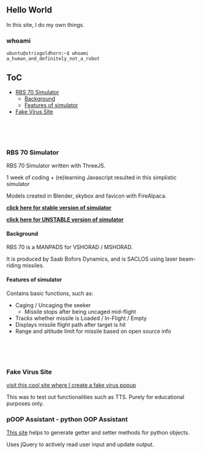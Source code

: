 ## Hello World

In this site, I do my own things.

### whoami

```
ubuntu@strixgoldhorn:~$ whoami
a_human_and_definitely_not_a_robot
```

## ToC
  - [RBS 70 Simulator](#rbs-70-simulator)
    - [Background](#background)
    - [Features of simulator](#features-of-simulator)
  - [Fake Virus Site](#fake-virus-site)

<br/><br/><br/>

### RBS 70 Simulator
RBS 70 Simulator written with ThreeJS.

1 week of coding + (re)learning Javascript resulted in this simplistic simulator

Models created in Blender, skybox and favicon with FireAlpaca.

**[click here for stable version of simulator](./VSHORAD%20(EXPORT)/vshoradsim.html)**

**[click here for UNSTABLE version of simulator](./VSHORAD%20(unstable)/vshoradsim.html)**

#### Background
RBS 70 is a MANPADS for VSHORAD / MSHORAD.

It is produced by Saab Bofors Dynamics, and is SACLOS using laser beam-riding missiles.

#### Features of simulator
Contains basic functions, such as:

- Caging / Uncaging the seeker
  - Missile stops after being uncaged mid-flight
- Tracks whether missile is Loaded / In-Flight / Empty
- Displays missile flight path after target is hit
- Range and altitude limit for missile based on open source info

<br/><br/><br/>

### Fake Virus Site
[visit this cool site where I create a fake virus popup](for_the_lolz/fakeviruspopup.html)

This was to test out functionalities such as TTS. Purely for educational purposes only.

### pOOP Assistant - python OOP Assistant
[This site](pOOP/index.html) helps to generate getter and setter methods for python objects.

Uses jQuery to actively read user input and update output.